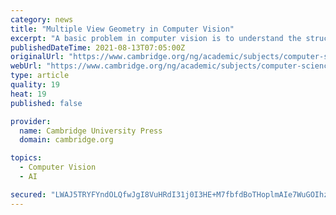 ```yaml
---
category: news
title: "Multiple View Geometry in Computer Vision"
excerpt: "A basic problem in computer vision is to understand the structure of a real world scene given several images of it. Techniques for solving this problem are taken from projective geometry and photogrammetry. Here, the authors cover the geometric principles ..."
publishedDateTime: 2021-08-13T07:05:00Z
originalUrl: "https://www.cambridge.org/ng/academic/subjects/computer-science/computer-graphics-image-processing-and-robotics/multiple-view-geometry-computer-vision-2nd-edition?format=PB&isbn=9780521540513"
webUrl: "https://www.cambridge.org/ng/academic/subjects/computer-science/computer-graphics-image-processing-and-robotics/multiple-view-geometry-computer-vision-2nd-edition?format=PB&isbn=9780521540513"
type: article
quality: 19
heat: 19
published: false

provider:
  name: Cambridge University Press
  domain: cambridge.org

topics:
  - Computer Vision
  - AI

secured: "LWAJ5TRYFYndOLQfwJgI8VuHRdI31j0I3HE+M7fbfdBoTHoplmAIe7WuGOIhzdUqbr9z1t4t3jT3MgR1RBJANrL409Wd0WePdbo4OdjK/k+sV6kgNYlYb7Ynq0taAATz++zFHQzwhlI3uwZyR0PfQR1V4ifgFXEZORT0NrfpU6zISq9NiCWHBeKaURqa6Nj7NbbG57xxkTlNIWmf4vZ5vz9ZEwHRJaMwwXdVPkLjKHwo59YxPWPswe6LpwfYduxm+BXleCfqPDqLG9a9vPXCzLUWz++NiaSUkNyDnqPJtLBQtx3M7QzlkTOfqEc7XdAZEbDiWbxDtIRbdY7dsxdphfz6x5JknhqhmEc28iH7j8c=;HkdHeGwlZ4EdEZFL+EnkZw=="
---
```


